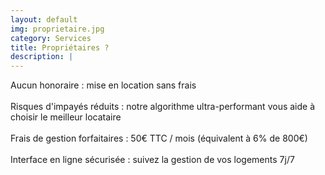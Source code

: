 ```yaml
---
layout: default
img: proprietaire.jpg
category: Services
title: Propriétaires ?
description: |
---
```

  Aucun honoraire : mise en location sans frais<br><br>
  Risques d'impayés réduits : notre algorithme ultra-performant vous aide à choisir le meilleur locataire<br><br>
  Frais de gestion forfaitaires : 50€ TTC / mois (équivalent à 6% de 800€)<br><br>
  Interface en ligne sécurisée : suivez la gestion de vos logements 7j/7
